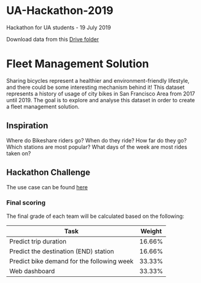 # UA-Hackathon-2019
Hackathon for UA students - 19  July 2019

Download data from this [Drive folder](https://drive.google.com/drive/folders/1Cot3cfeS2TSRSUMValC7sAIZFB2_Lwyy?usp=sharing)

# Fleet Management Solution

Sharing bicycles represent a healthier and environment-friendly lifestyle, and there could be some interesting mechanism behind it! This dataset represents a history of usage of city bikes in San Francisco Area from 2017 until 2019. The goal is to explore and analyse this dataset in order to create a fleet management solution.

## Inspiration
Where do Bikeshare riders go? When do they ride? How far do they go? Which stations are most popular? What days of the week are most rides taken on?

## Hackathon Challenge
The use case can be found [here](https://drive.google.com/open?id=1U2WnrzFWEs7w_-N7mEx2GBtqVrpQ0_1r)

### Final scoring
The final grade of each team will be calculated based on the following:

| Task  | Weight |
| ------------- | ------------- |
| Predict trip duration   | 16.66%  |
| Predict the destination (END) station  |  16.66%  |
| Predict bike demand for the following week  |  33.33% |
| Web dashboard  |  33.33% |
